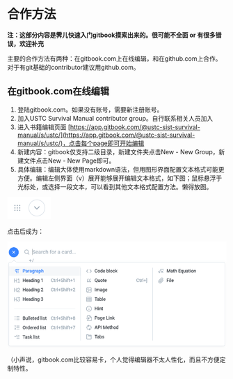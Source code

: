 # 合作方法

**注：这部分内容是霁儿快速入门gitbook摸索出来的。很可能不全面 or 有很多错误，欢迎补充**

主要的合作方法有两种：在gitbook.com上在线编辑，和在github.com上合作。对于有git基础的contributor建议用github.com。

## 在gitbook.com在线编辑

1. 登陆gitbook.com。如果没有账号，需要新注册账号。
2. 加入USTC Survival Manual contributor group。自行联系相关人员加入
3. 进入书籍编辑页面 [https://app.gitbook.com/@ustc-sist-survival-manual/s/ustc/](https://app.gitbook.com/@ustc-sist-survival-manual/s/ustc/)，点击每个page即可开始编辑
4. 新建内容：gitbook仅支持二级目录，新建文件夹点击New - New Group，新建文件点击New - New Page即可。
5. 具体编辑：编辑大体使用markdown语法，但用图形界面配置文本格式可能更方便。编辑左侧界面（v）展开能够展开编辑文本格式，如下图；鼠标悬浮于光标处，或选择一段文本，可以看到其他文本格式配置方法。懒得放图。

![](../.gitbook/assets/form1.1.png) 

点击后成为：

 ![](../.gitbook/assets/form1.png) 

（小声说，gitbook.com比较容易卡，个人觉得编辑器不太人性化，而且不方便定制特性。

## 

